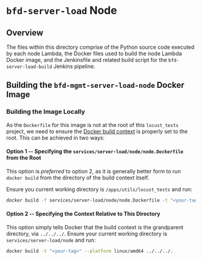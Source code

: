 # `bfd-server-load` Node

## Overview

The files within this directory comprise of the Python source code executed by each node Lambda, the
Docker files used to build the node Lambda Docker image, and the Jenkinsfile and related build
script for the `bfd-server-load-build` Jenkins pipeline.

## Building the `bfd-mgmt-server-load-node` Docker Image

### Building the Image Locally

As the `Dockerfile` for this image is not at the root of this `locust_tests` project, we need to
ensure the [Docker build
context](https://docs.docker.com/engine/reference/commandline/build/#description) is properly set to
the root. This can be achieved in two ways:

#### Option 1 -- Specifying the `services/server-load/node/node.Dockerfile` from the Root

This option is _preferred_ to option 2, as it is generally better form to run `docker build` from
the directory of the build context itself.

Ensure you current working directory is `/apps/utils/locust_tests` and run:

```bash
docker build -f services/server-load/node/node.Dockerfile -t "<your-tag>" --platform linux/amd64 .
```

#### Option 2 -- Specifying the Context Relative to This Directory

This option simply tells Docker that the build context is the grandparent directory, via
`../../../`. Ensure your current working directory is `services/server-load/node` and run:

```bash
docker build -t "<your-tag>" --platform linux/amd64 ../../../.
```

